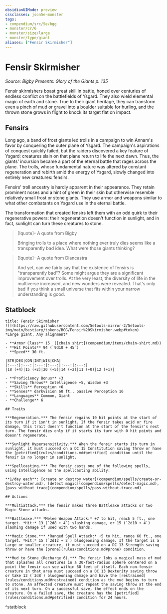 ```yaml
---
obsidianUIMode: preview
cssclasses: json5e-monster
tags:
- compendium/src/5e/bgg
- monster/cr/6
- monster/size/large
- monster/type/giant
aliases: ["Fensir Skirmisher"]
---
```

# Fensir Skirmisher
*Source: Bigby Presents: Glory of the Giants p. 135*  

Fensir skirmishers boast great skill in battle, honed over centuries of endless conflict on the battlefields of Ysgard. They also wield elemental magic of earth and stone. True to their giant heritage, they can transform even a pinch of mud or gravel into a boulder suitable for hurling, and the thrown stone grows in flight to knock its target flat on impact.

## Fensirs

Long ago, a band of frost giants led trolls in a campaign to win Annam's favor by conquering the outer plane of Ysgard. The campaign's aspirations of conquest quickly failed, but the raiders discovered a key feature of Ysgard: creatures slain on that plane return to life the next dawn. Thus, the giants' incursion became a part of the eternal battle that rages across the plane. The trolls, whose fundamental nature was altered by constant regeneration and rebirth amid the energy of Ysgard, slowly changed into entirely new creatures: fensirs.

Fensirs' troll ancestry is hardly apparent in their appearance. They retain prominent noses and a hint of green in their skin but otherwise resemble relatively small frost or stone giants. They use armor and weapons similar to what other combatants on Ysgard use in the eternal battle.

The transformation that created fensirs left them with an odd quirk to their regenerative powers: their regeneration doesn't function in sunlight, and in fact, sunlight can turn these creatures to stone.

> [!quote]- A quote from Bigby  
> 
> Bringing trolls to a place where nothing ever truly dies seems like a transparently bad idea. What were those giants thinking?

> [!quote]- A quote from Diancastra  
> 
> And yet, can we fairly say that the existence of fensirs is "transparently bad"? Some might argue they are a significant improvement over trolls. At the very least, the diversity of life in the multiverse increased, and new wonders were revealed. That's only bad if you think a small universe that fits within your narrow understanding is good.


## Statblock

```ad-statblock
title: Fensir Skirmisher
![](https://raw.githubusercontent.com/5etools-mirror-2/5etools-img/main/bestiary/tokens/BGG/Fensir%20Skirmisher.webp#token)
*Large giant, Any alignment*

- **Armor Class** 15  ([chain shirt](compendium/items/chain-shirt.md))
- **Hit Points** 94 (`9d10 + 45`)
- **Speed** 30 ft.

|STR|DEX|CON|INT|WIS|CHA|
|:---:|:---:|:---:|:---:|:---:|:---:|
|18 (+4)|15 (+2)|20 (+5)|14 (+2)|11 (+0)|12 (+1)|

- **Proficiency Bonus** +3
- **Saving Throws** Intelligence +5, Wisdom +3
- **Skills** Perception +6
- **Senses** darkvision 60 ft., passive Perception 16
- **Languages** Common, Giant
- **Challenge** 6

## Traits

***Regeneration.*** The fensir regains 10 hit points at the start of its turn if it isn't in sunlight. If the fensir takes acid or fire damage, this trait doesn't function at the start of the fensir's next turn. The fensir dies only if it starts its turn with 0 hit points and doesn't regenerate.

***Sunlight Hypersensitivity.*** When the fensir starts its turn in sunlight, it must succeed on a DC 15 Constitution saving throw or have the [petrified](rules/conditions.md#petrified) condition until the fensir is no longer in sunlight.

***Spellcasting.*** The fensir casts one of the following spells, using Intelligence as the spellcasting ability:

**1/day each**: [create or destroy water](compendium/spells/create-or-destroy-water.md), [detect magic](compendium/spells/detect-magic.md), [pass without trace](compendium/spells/pass-without-trace.md)

## Actions

***Multiattack.*** The fensir makes three Battleaxe attacks or two Magic Stone attacks.

***Battleaxe.*** *Melee Weapon Attack:* +7 to hit, reach 5 ft., one target. *Hit:* 13 (`2d8 + 4`) slashing damage, or 15 (`2d10 + 4`) slashing damage if used with two hands.

***Magic Stone.*** *Ranged Spell Attack:* +5 to hit, range 60 ft., one target. *Hit:* 15 (`2d12 + 2`) bludgeoning damage. If the target is a Large or smaller creature, it must succeed on a DC 13 Strength saving throw or have the [prone](rules/conditions.md#prone) condition.

***Mud to Stone (Recharge 6).*** The fensir lobs a magical mass of mud that splashes all creatures in a 30-foot-radius sphere centered on a point the fensir can see within 60 feet of itself. Each non-fensir creature in that area must succeed on a DC 13 Dexterity saving throw or take 13 (`3d8`) bludgeoning damage and have the [restrained](rules/conditions.md#restrained) condition as the mud begins to turn to stone. An affected creature must repeat the saving throw at the end of its next turn. On a successful save, the effect ends on the creature. On a failed save, the creature has the [petrified](rules/conditions.md#petrified) condition for 24 hours.
```
^statblock